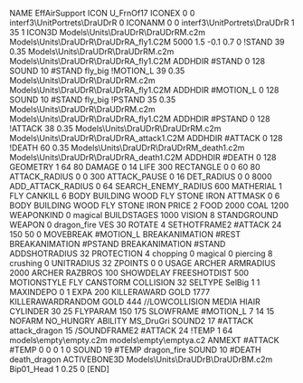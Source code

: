 NAME EffAirSupport
ICON U_FrnOf17
ICONEX 0 0 interf3\UnitPortrets\DraUDrR 0
ICONANM 0 0 interf3\UnitPortrets\DraUDrR 1 35 1
ICON3D                 Models\Units\DraUDrR\DraUDrRM.c2m Models\Units\DraUDrR\DraUDrRA_fly1.C2M 5000 1.5 -0.1 0.7 0
!STAND         39 0.35 Models\Units\DraUDrR\DraUDrRM.c2m Models\Units\DraUDrR\DraUDrRA_fly1.C2M
ADDHDIR #STAND 0 128
SOUND 10 #STAND fly_big
!MOTION_L      39 0.35 Models\Units\DraUDrR\DraUDrRM.c2m Models\Units\DraUDrR\DraUDrRA_fly1.C2M
ADDHDIR #MOTION_L 0 128
SOUND 10 #STAND fly_big
!PSTAND        35  0.35 Models\Units\DraUDrR\DraUDrRM.c2m Models\Units\DraUDrR\DraUDrRA_fly1.C2M
ADDHDIR #PSTAND 0 128 
!ATTACK        38 0.35 Models\Units\DraUDrR\DraUDrRM.c2m Models\Units\DraUDrR\DraUDrRA_attack1.C2M
ADDHDIR #ATTACK 0 128
!DEATH         60 0.35 Models\Units\DraUDrR\DraUDrRM_death1.c2m Models\Units\DraUDrR\DraUDrRA_death1.C2M
ADDHDIR #DEATH 0 128
GEOMETRY 1 64 80
DAMAGE   0 14
LIFE     300
RECTANGLE 0 0 60 80
ATTACK_RADIUS 0 0 300
ATTACK_PAUSE 0 16
DET_RADIUS 0 0 8000
ADD_ATTACK_RADIUS 0 64
SEARCH_ENEMY_RADIUS 600
MATHERIAL 1 FLY
CANKILL 6 BODY BUILDING WOOD FLY STONE IRON
ATTMASK 0 6 BODY BUILDING WOOD FLY STONE IRON
PRICE 2 FOOD 2000 COAL 1200
WEAPONKIND 0 magical
BUILDSTAGES 1000
VISION 8
STANDGROUND
WEAPON 			0 dragon_fire
VES 30
ROTATE 4
SETHOTFRAME2 #ATTACK 24 150 50 0
MOVEBREAK #MOTION_L
BREAKANIMATION #REST
BREAKANIMATION #PSTAND
BREAKANIMATION #STAND
ADDSHOTRADIUS 32
PROTECTION 4 chopping 0 magical 0 piercing 8 crushing 0
UNITRADIUS 32
ZPOINTS 0 0
USAGE ARCHER
ARMRADIUS 		2000
ARCHER
RAZBROS 100
SHOWDELAY
FREESHOTDIST 500
MOTIONSTYLE FLY
CANSTORM
COLLISION 32
SELTYPE SelBig 1 1
MAXINDEPO 0 1
EXPA 200
KILLERAWARD             GOLD 1777
KILLERAWARDRANDOM       GOLD 444
//LOWCOLLISION
MEDIA HIAIR
CYLINDER 30 25
FLYPARAM 150 175
SLOWFRAME #MOTION_L 7 14 15
NOFARM
NO_HUNGRY
ABILITY MS_DruGri
SOUND2 17 #ATTACK attack_dragon 15
/SOUNDFRAME2 #ATTACK 24
!TEMP  1 64 models\empty\empty.c2m models\empty\emptya.c2
ANMEXT #ATTACK #TEMP 0 0 0 1 0
SOUND 19 #TEMP dragon_fire
SOUND 10 #DEATH death_dragon
ACTIVEBONE3D Models\Units\DraUDrB\DraUDrBM.c2m Bip01_Head 1 0.25 0
[END]
